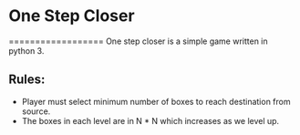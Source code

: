 # One Step Closer
==================
One step closer is a simple game written in python 3.

Rules:
------------------------------------------------------
- Player must select minimum number of boxes to reach destination from source.
- The boxes in each level are  in  N * N which increases as we level up.

